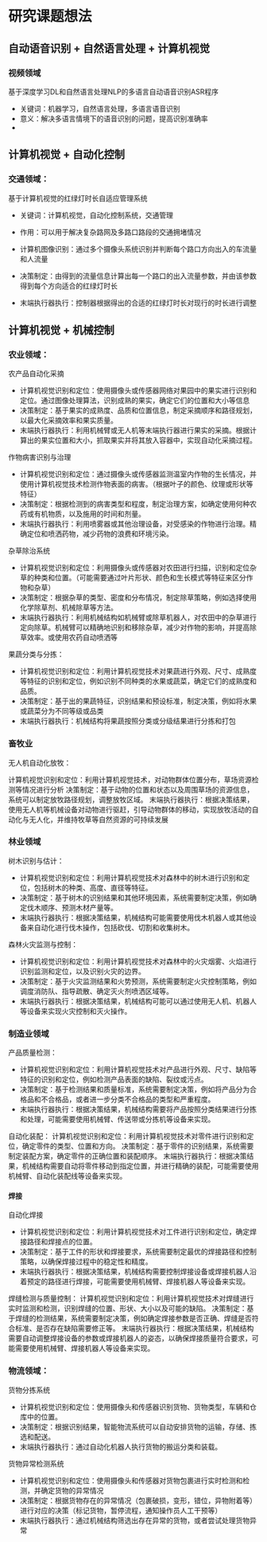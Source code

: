 # 研究课题想法

## 

## 自动语音识别 + 自然语言处理 + 计算机视觉

### 视频领域

基于深度学习DL和自然语言处理NLP的多语言自动语音识别ASR程序

- 关键词：机器学习，自然语言处理，多语言语音识别
- 意义：解决多语言情境下的语音识别的问题，提高识别准确率
- 

## 计算机视觉 + 自动化控制

### 交通领域：

基于计算机视觉的红绿灯时长自适应管理系统

- 关键词：计算机视觉，自动化控制系统，交通管理

- 作用：可以用于解决复杂路网及多路口路段的交通拥堵情况

- 计算机图像识别：通过多个摄像头系统识别并判断每个路口方向出入的车流量和人流量

- 决策制定：由得到的流量信息计算出每一个路口的出入流量参数，并由该参数得到每个方向适合的红绿灯时长

- 末端执行器执行：控制器根据得出的合适的红绿灯时长对现行的时长进行调整

## 

## 计算机视觉 + 机械控制

### 农业领域：

农产品自动化采摘
- 计算机视觉识别和定位：使用摄像头或传感器网络对果园中的果实进行识别和定位。通过图像处理算法，识别成熟的果实，确定它们的位置和大小等信息
- 决策制定：基于果实的成熟度、品质和位置信息，制定采摘顺序和路径规划，以最大化采摘效率和果实质量。
- 末端执行器执行：利用机械臂或无人机等末端执行器进行果实的采摘。根据计算出的果实位置和大小，抓取果实并将其放入容器中，实现自动化采摘过程。

作物病害识别与治理
- 计算机视觉识别和定位：通过摄像头或传感器监测温室内作物的生长情况，并使用计算机视觉技术检测作物表面的病害。（根据叶子的颜色、纹理或形状等特征）
- 决策制定：根据检测到的病害类型和程度，制定治理方案，如确定使用何种农药或有机物质，以及施用的时间和剂量。
- 末端执行器执行：利用喷雾器或其他治理设备，对受感染的作物进行治理。精确定位和喷洒药物，减少药物的浪费和环境污染。

杂草除治系统
- 计算机视觉识别和定位：利用摄像头或传感器对农田进行扫描，识别和定位杂草的种类和位置。（可能需要通过叶片形状、颜色和生长模式等特征来区分作物和杂草）
- 决策制定：根据杂草的类型、密度和分布情况，制定除草策略，例如选择使用化学除草剂、机械除草等方法。
- 末端执行器执行：利用机械结构如机械臂或除草机器人，对农田中的杂草进行定向除草。机械臂可以精确地识别和移除杂草，减少对作物的影响，并提高除草效率。或使用农药自动喷洒等

果蔬分类与分拣：
- 计算机视觉识别和定位：利用计算机视觉技术对果蔬进行外观、尺寸、成熟度等特征的识别和定位，例如识别不同种类的水果或蔬菜，确定它们的成熟度和品质。
- 决策制定：基于出的果蔬特征，识别结果和预设标准，制定决策，例如将水果或蔬菜分为不同等级或品类
- 末端执行器执行：机械结构将果蔬按照分类或分级结果进行分拣和打包

### 畜牧业

无人机自动化放牧：

计算机视觉识别和定位：利用计算机视觉技术，对动物群体位置分布，草场资源检测等情况进行分析
决策制定：基于动物的位置和状态以及周围草场的资源信息，系统可以制定放牧路径规划，调整放牧区域。
末端执行器执行：根据决策结果，使用无人机等机械设备对动物进行驱赶，引导动物群体的移动，实现放牧活动的自动化与无人化，并维持牧草等自然资源的可持续发展

### 林业领域

树木识别与估计：
- 计算机视觉识别和定位：利用计算机视觉技术对森林中的树木进行识别和定位，包括树木的种类、高度、直径等特征。
- 决策制定：基于树木的识别结果和其他环境因素，系统需要制定决策，例如确定伐木顺序、预测木材产量等。
- 末端执行器执行：根据决策结果，机械结构可能需要使用伐木机器人或其他设备来自动化进行伐木操作，包括砍伐、切割和收集树木。

森林火灾监测与控制：
- 计算机视觉识别和定位：利用计算机视觉技术对森林中的火灾烟雾、火焰进行识别监测和定位，以及识别火灾的边界。
- 决策制定：基于火灾监测结果和火势预测，系统需要制定火灾控制策略，例如调度消防队、指导疏散、确定灭火剂喷洒区域等。
- 末端执行器执行：根据决策结果，机械结构可能可以通过使用无人机、机器人等设备来实现火灾控制和灭火操作。

### 制造业领域

产品质量检测：
- 计算机视觉识别和定位：利用计算机视觉技术对产品进行外观、尺寸、缺陷等特征的识别和定位，例如检测产品表面的缺陷、裂纹或污点。
- 决策制定：基于检测结果和质量标准，系统需要制定决策，例如将产品分为合格品和不合格品，或者进一步分类不合格品的类型和严重程度。
- 末端执行器执行：根据决策结果，机械结构需要将产品按照分类结果进行分拣和处理，可能需要使用机械臂、传送带或分拣机等设备来实现。

自动化装配：
计算机视觉识别和定位：利用计算机视觉技术对零件进行识别和定位，确定零件的类型、位置和方向。
决策制定：基于零件的识别结果，系统需要制定装配方案，确定零件的正确位置和装配顺序。
末端执行器执行：根据决策结果，机械结构需要自动将零件移动到指定位置，并进行精确的装配，可能需要使用机械臂、自动化装配线等设备来实现。

#### 焊接

自动化焊接
- 计算机视觉识别和定位：利用计算机视觉技术对工件进行识别和定位，确定焊接路径和焊接点的位置。
- 决策制定：基于工件的形状和焊接要求，系统需要制定最优的焊接路径和控制策略，以确保焊接过程中的稳定性和精度。
- 末端执行器执行：根据决策结果，机械结构需要控制焊接设备或焊接机器人沿着预定的路径进行焊接，可能需要使用机械臂、焊接机器人等设备来实现。

焊缝检测与质量控制：
计算机视觉识别和定位：利用计算机视觉技术对焊缝进行实时监测和检测，识别焊缝的位置、形状、大小以及可能的缺陷。
决策制定：基于焊缝的检测结果，系统需要制定决策，例如确定焊接参数是否正确、焊缝是否符合标准、是否存在缺陷需要修正等。
末端执行器执行：根据决策结果，机械结构需要自动调整焊接设备的参数或焊接机器人的姿态，以确保焊接质量符合要求，可能需要使用机械臂、焊接机器人等设备来实现。

### 物流领域：

货物分拣系统
- 计算机视觉识别和定位：使用摄像头和传感器识别货物、货物类型，车辆和仓库中的位置。
- 决策制定：根据识别结果，智能物流系统可以自动安排货物的运输，存储、拣选和配送。
- 末端执行器执行：通过自动化机器人执行货物的搬运分类和装载。

货物异常检测系统
- 计算机视觉识别和定位：使用摄像头和传感器对货物包裹进行实时检测和检测，并确定货物的异常情况
- 决策制定：根据货物存在的异常情况（包裹破损，变形，错位，异物附着等）进行对应的决策（标记货物，暂停流程，通知操作员人工干预等）
- 末端执行器执行：通过机械结构筛选出存在异常的货物，或者尝试处理货物异常